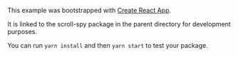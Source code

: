 This example was bootstrapped with [Create React App](https://github.com/facebook/create-react-app).

It is linked to the scroll-spy package in the parent directory for development purposes.

You can run `yarn install` and then `yarn start` to test your package.
